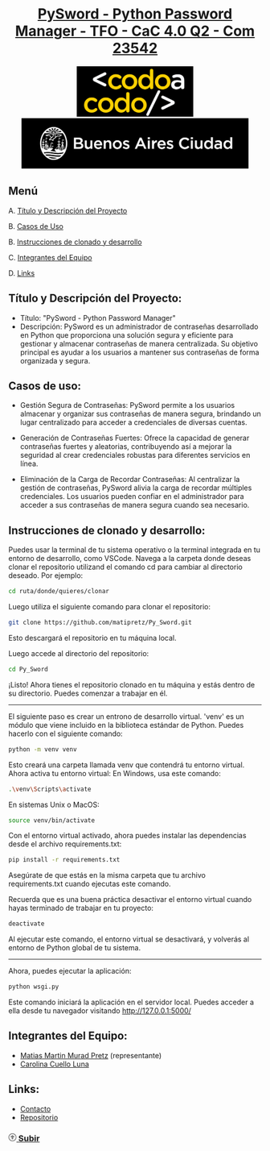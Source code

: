 <div align="center">
    <a href="https://github.com/matipretz/Py_Sword"><h1>PySword - Python Password Manager - TFO - CaC 4.0 Q2 - Com 23542</h1></a>
    <img alt="bac logo" src="readme/logo-CAC.png" height="100px" />
    <img alt="cac logo" src="readme/bac.png" height="100px" />  
</div>

## Menú
A. [Título y Descripción del Proyecto](#título-y-descripción-del-proyecto)

B. [Casos de Uso](#casos-de-uso)

B. [Instrucciones de clonado y desarrollo](#instrucciones-de-clonado-y-desarrollo)   

C. [Integrantes del Equipo](#integrantes-del-equipo)

D. [Links](#links)


## Título y Descripción del Proyecto:
- Título: "PySword - Python Password Manager"
- Descripción: PySword es un administrador de contraseñas desarrollado en Python que proporciona una solución segura y eficiente para gestionar y almacenar contraseñas de manera centralizada. Su objetivo principal es ayudar a los usuarios a mantener sus contraseñas de forma organizada y segura.


## Casos de uso:
- Gestión Segura de Contraseñas: PySword permite a los usuarios almacenar y organizar sus contraseñas de manera segura, brindando un lugar centralizado para acceder a credenciales de diversas cuentas.

- Generación de Contraseñas Fuertes: Ofrece la capacidad de generar contraseñas fuertes y aleatorias, contribuyendo así a mejorar la seguridad al crear credenciales robustas para diferentes servicios en línea.

- Eliminación de la Carga de Recordar Contraseñas: Al centralizar la gestión de contraseñas, PySword alivia la carga de recordar múltiples credenciales. Los usuarios pueden confiar en el administrador para acceder a sus contraseñas de manera segura cuando sea necesario.

## Instrucciones de clonado y desarrollo:
Puedes usar la terminal de tu sistema operativo o la terminal integrada en tu entorno de desarrollo, como VSCode.
Navega a la carpeta donde deseas clonar el repositorio utilizand el comando cd para cambiar al directorio deseado. Por ejemplo:
```bash
cd ruta/donde/quieres/clonar
```
Luego utiliza el siguiente comando para clonar el repositorio:
```bash
git clone https://github.com/matipretz/Py_Sword.git
```
Esto descargará el repositorio en tu máquina local.

Luego accede al directorio del repositorio:
```bash
cd Py_Sword
```
¡Listo!
Ahora tienes el repositorio clonado en tu máquina y estás dentro de su directorio. Puedes comenzar a trabajar en él.

---
El siguiente paso es crear un entrono de desarrollo virtual. 'venv' es un módulo que viene incluido en la biblioteca estándar de Python. Puedes hacerlo con el siguiente comando:
```bash
python -m venv venv
```
Esto creará una carpeta llamada venv que contendrá tu entorno virtual. Ahora activa tu entorno virtual:
En Windows, usa este comando:
```bash
.\venv\Scripts\activate
```
En sistemas Unix o MacOS:
```bash
source venv/bin/activate
```
Con el entorno virtual activado, ahora puedes instalar las dependencias desde el archivo requirements.txt:
```bash
pip install -r requirements.txt
```
Asegúrate de que estás en la misma carpeta que tu archivo requirements.txt cuando ejecutas este comando.

Recuerda que es una buena práctica desactivar el entorno virtual cuando hayas terminado de trabajar en tu proyecto:
```bash
deactivate
```
Al ejecutar este comando, el entorno virtual se desactivará, y volverás al entorno de Python global de tu sistema.

---
Ahora, puedes ejecutar la aplicación:
```bash
python wsgi.py
```
Este comando iniciará la aplicación en el servidor local. Puedes acceder a ella desde tu navegador visitando http://127.0.0.1:5000/


## Integrantes del Equipo:
- [Matias Martin Murad Pretz](https://www.linkedin.com/in/matiasmurad/) (representante)
- [Carolina Cuello Luna](https://www.linkedin.com/in/carolina-cuello-luna-982035233/)

## Links:
- [Contacto](mailto:mati.pretz+dev@googlemail.com?subject=[Py_Sword])
- [Repositorio](https://github.com/matipretz/Py_Sword)


### [<svg height="1rem" viewBox="0 0 512 512"><path d="M256 48a208 208 0 1 1 0 416 208 208 0 1 1 0-416zm0 464A256 256 0 1 0 256 0a256 256 0 1 0 0 512zM135.1 217.4c-4.5 4.2-7.1 10.1-7.1 16.3c0 12.3 10 22.3 22.3 22.3H208v96c0 17.7 14.3 32 32 32h32c17.7 0 32-14.3 32-32V256h57.7c12.3 0 22.3-10 22.3-22.3c0-6.2-2.6-12.1-7.1-16.3L269.8 117.5c-3.8-3.5-8.7-5.5-13.8-5.5s-10.1 2-13.8 5.5L135.1 217.4z" fill="grey"/></svg> Subir](#menú)
